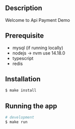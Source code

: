 ## Description

Welcome to Api Payment Demo


## Prerequisite

- mysql (if running locally)
- nodejs -> nvm use 14.18.0
- typescript
- redis

## Installation

```bash
$ make install
```

## Running the app

```bash
# development
$ make run
```
